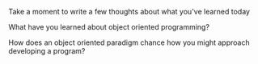 Take a moment to write a few thoughts about what you've learned today

What have you learned about object oriented programming?

How does an object oriented paradigm chance how you might approach developing a program?
